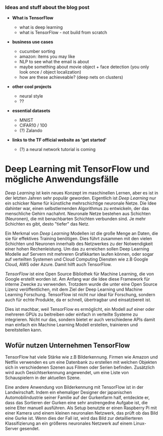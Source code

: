 ### Ideas and stuff about the blog post
- **What is TensorFlow**
  - what is deep learning
  - what is TensorFlow - not build from scratch

- **business use cases**
  - cucumber sorting
  - amazon: items you may like
  - NLP to see what the email is about
  - maybe something about movie object + face detection (you only look once / object localization)
  - how are these achieveable? (deep nets on clusters)

- **other cool projects**
  - neural style
  - ??

- **essential datasets**
  - MNIST
  - CIFAR10 / 100
  - (?) Zalando

- **links to the TF official website as 'get started'**
  - (?) a neural network tutorial is coming

# Deep Learning mit TensorFlow und mögliche Anwendungsfälle
*Deep Learning* ist kein neues Konzept im maschinellen Lernen, aber es ist in der letzten Jahren sehr populär geworden. Eigentlich ist *Deep Learning* nur ein schicker Name für künstliche mehrschichtige neuronale Netze. Die Idee dahinter war, einen selbstlernenden Algorithmus zu entwickeln, der das menschliche Gehirn nachahnt. Neuronale Netze bestehen aus Schichten (Neuronen), die mit benachbarten Schichten verbunden sind. Je mehr Schichten es gibt, desto "tiefer" das Netz.

Ein Merkmal von *Deep Learning* Modellen ist die große Menge an Daten, die sie für effektives Training benötigen. Dies führt zusammen mit den vielen Schichten und Neuronen innerhalb des Netzwerkes zu der Notwendigkeit einer hohen Rechenleistung. Um das zu erreichen sollen Deep Learning Modelle auf Servern mit mehreren Grafikkarten laufen können, oder sogar auf verteilten Systemen und Cloud Computing Diensten wie z.B Google Cloud, AWS oder Azure. Damit hilft auch TensorFlow.

*TensorFlow* ist eine Open Source Bibliothek für Machine Learning, die von Google erstellt worden ist. Am Anfang war die Idee diese Framework für interne Zwecke zu verwenden. Trotzdem wurde die unter eine Open Source Lizenz veröffentlichen, mit dem Ziel der Deep Learning und Machine Learning Forschung. TensorFlow ist nicht nur ideal für Forschung, sondern auch für echte Produkte, da er schnell, übertragbar und einsatzbereit ist.

Dies ist machbar, weil TensorFlow es ermöglicht, ein Modell auf einer oder mehreren GPUs zu beitreiben oder einfach in verteilte Systeme zu integrieren. Nicht nur das, sondern bietet er auch verschiedene APIs damit man einfach ein Machine Learning Modell erstellen, trainieren und bereitstellen kann.

## Wofür nutzen Unternehmen TensorFlow
TensorFlow hat viele Stärke wie z.B Bilderkennung. Firmen wie Amazon und Netflix verwenden es um eine Datenbank zu erstellen mit welchen Objekten sich in verschiedenen Szenen aus Filmen oder Serien befinden. Zusätzlich wird auch Gesichtserkennung angewendet, um eine Liste von Schauspielern in der aktuellen Szene. 

Eine andere Anwendung von Bilderkennung mit TensorFlow ist in der Landwirschaft. Indem ein ehemaliger Designer der japanischen Automobilindustrie seiner Familie auf der Gurkenfarm half, entdeckte er, dass das Sortieren der Gurken eine sehr anstrengedne Aufgabe ist, die seine Elter manuell ausführen. Als Setup benutzte er einen Raspberry Pi mit einer Kamera und einem kleinen neuronalen Netzwerk, das prüft ob das Bild eine Gurke ist. Wenn dies der Fall ist, wird das Bild zur detaillierteren Klassifizierung an ein größeres neuronales Netzwerk auf einem Linux-Server gesendet. 


